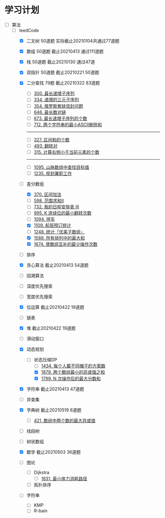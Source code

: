 # 学习计划
- [ ] 算法
    - [ ] leedCode 
        - [x] 二叉树 50道题 实际截止20210104共通过77道题

        - [x] 数组 50道题 截止20210413 通过111道题

        - [x] 栈 50道题 截止20210130 通过47道

        - [x] 双指针 50道题 截止20210221 50道题

        - [x] 二分查找 79题 截止20210322 83道题
            - [ ] [300. 最长递增子序列](https://leetcode-cn.com/problems/longest-increasing-subsequence/)
            - [ ] [334. 递增的三元子序列](https://leetcode-cn.com/problems/increasing-triplet-subsequence/)
            - [ ] [354. 俄罗斯套娃信封问题](https://leetcode-cn.com/problems/russian-doll-envelopes/)
            - [ ] [646. 最长数对链](https://leetcode-cn.com/problems/maximum-length-of-pair-chain)
            - [ ] [673. 最长递增子序列的个数](https://leetcode-cn.com/problems/number-of-longest-increasing-subsequence/)
            - [ ] [712. 两个字符串的最小ASCII删除和](https://leetcode-cn.com/problems/minimum-ascii-delete-sum-for-two-strings/)
            * * *
            - [ ] [327. 区间和的个数](https://leetcode-cn.com/problems/count-of-range-sum/)
            - [ ] [493. 翻转对](https://leetcode-cn.com/problems/reverse-pairs/)
            - [ ] [315. 计算右侧小于当前元素的个数](https://leetcode-cn.com/problems/count-of-smaller-numbers-after-self/)
            * * *
            - [ ] [1095. 山脉数组中查找目标值](https://leetcode-cn.com/problems/find-in-mountain-array/)
            - [ ] [1235. 规划兼职工作](https://leetcode-cn.com/problems/maximum-profit-in-job-scheduling/)
            
        - [ ] 差分数组

            - [x] [370. 区间加法](https://leetcode-cn.com/problems/range-addition/)
            - [ ] [598. 范围求和II](https://leetcode-cn.com/problems/range-addition-ii/)
            - [ ] [732. 我的日程安排表 III](https://leetcode-cn.com/problems/my-calendar-iii/)
            - [ ] [995. K 连续位的最小翻转次数](https://leetcode-cn.com/problems/minimum-number-of-k-consecutive-bit-flips/)
            - [ ] [1094. 拼车](https://leetcode-cn.com/problems/car-pooling/)
            - [x] [1109. 航班预订统计](https://leetcode-cn.com/problems/corporate-flight-bookings/)
            - [ ] [1248. 统计「优美子数组」](https://leetcode-cn.com/problems/count-number-of-nice-subarrays/)
            - [x] [1589. 所有排列中的最大和](https://leetcode-cn.com/problems/maximum-sum-obtained-of-any-permutation/)
            - [x] [1674. 使数组互补的最少操作次数](https://leetcode-cn.com/problems/minimum-moves-to-make-array-complementary/)

        - [ ] 排序 

        - [x] 贪心算法 截止20210413 54道题

        - [ ] 回溯算法

        - [ ] 深度优先搜索

        - [ ] 宽度优先搜索

        - [x] 位运算 截止20210422 19道题

        - [ ] 链表

        - [x] 堆 截止20210422 19道题

        - [ ] 滑动窗口 

        - [x] 动态规划

            - [ ] 状态压缩DP
                - [ ] [1434. 每个人戴不同帽子的方案数](https://leetcode-cn.com/problems/number-of-ways-to-wear-different-hats-to-each-other/)
                - [x] [1879. 两个数组最小的异或值之和](https://leetcode-cn.com/problems/minimum-xor-sum-of-two-arrays/)
                - [x] [1799. N 次操作后的最大分数和](https://leetcode-cn.com/problems/maximize-score-after-n-operations/)

        - [x] 字符串 截止20210413 47道题

        - [ ] 并查集 

        - [x] 字典树 截止20210519 8道题

            - [ ] [421. 数组中两个数的最大异或值](https://leetcode-cn.com/problems/maximum-xor-of-two-numbers-in-an-array/)

        - [ ] 线段树

        - [ ] 树状数组

        - [x] 数学 截止20210503 36道题

        - [ ] 图论
        
            - [ ] Dijkstra
                - [ ] [1631. 最小体力消耗路径]()
            - [ ] 拓扑排序

        - [ ] 字符串
        
            - [ ] KMP
            - [ ] R-bain